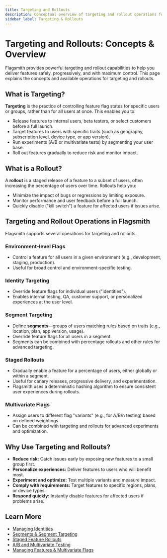 ```yaml
---
title: Targeting and Rollouts
description: Conceptual overview of targeting and rollout operations for feature flags in Flagsmith.
sidebar_label: Targeting & Rollouts
---
```


# Targeting and Rollouts: Concepts & Overview

Flagsmith provides powerful targeting and rollout capabilities to help you deliver features safely, progressively, and with maximum control. This page explains the concepts and available operations for targeting and rollouts.

## What is Targeting?

**Targeting** is the practice of controlling feature flag states for specific users or groups, rather than for all users at once. This enables you to:
- Release features to internal users, beta testers, or select customers before a full launch.
- Target features to users with specific traits (such as geography, subscription level, device type, or app version).
- Run experiments (A/B or multivariate tests) by segmenting your user base.
- Roll out features gradually to reduce risk and monitor impact.

## What is a Rollout?

A **rollout** is a staged release of a feature to a subset of users, often increasing the percentage of users over time. Rollouts help you:
- Minimize the impact of bugs or regressions by limiting exposure.
- Monitor performance and user feedback before a full launch.
- Quickly disable ("kill switch") a feature for affected users if issues arise.

## Targeting and Rollout Operations in Flagsmith

Flagsmith supports several operations for targeting and rollouts.

### Environment-level Flags
- Control a feature for all users in a given environment (e.g., development, staging, production).
- Useful for broad control and environment-specific testing.

### Identity Targeting
- Override feature flags for individual users ("identities").
- Enables internal testing, QA, customer support, or personalized experiences at the user level.

### Segment Targeting
- Define **segments**—groups of users matching rules based on traits (e.g., location, plan, app version, usage).
- Override feature flags for all users in a segment.
- Segments can be combined with percentage rollouts and other rules for advanced targeting.

### Staged Rollouts
- Gradually enable a feature for a percentage of users, either globally or within a segment.
- Useful for canary releases, progressive delivery, and experimentation.
- Flagsmith uses a deterministic hashing algorithm to ensure consistent user experiences during rollouts.

### Multivariate Flags
- Assign users to different flag "variants" (e.g., for A/B/n testing) based on defined weightings.
- Can be combined with targeting and rollouts for advanced experiments and optimization.

## Why Use Targeting and Rollouts?

- **Reduce risk:** Catch issues early by exposing new features to a small group first.
- **Personalize experiences:** Deliver features to users who will benefit most.
- **Experiment and optimize:** Test multiple variants and measure impact.
- **Comply with requirements:** Target features to specific regions, plans, or device types.
- **Respond quickly:** Instantly disable features for affected users if problems arise.

## Learn More

- [Managing Identities](/basic-features/managing-identities.md)
- [Segments & Segment Targeting](/basic-features/segments.md)
- [Staged Feature Rollouts](/guides-and-examples/staged-feature-rollouts.md)
- [A/B and Multivariate Testing](/advanced-use/ab-testing.md)
- [Managing Features & Multivariate Flags](/basic-features/managing-features.md)
